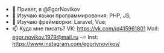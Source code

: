 - 👋 Привет, я @EgorNovikov
- 👀 Изучаю языки программирования: PHP, JS;
- 🗻 Изучаю фреймворки: Laravel, Vue;
- 📫 Куда мне писать? 
 VK: https://vk.com/id415961801
 Mail: egor.novikov.1979@mail.ru
 -🔥 Inst: https://www.instagram.com/egoriynovikov/


<!---
EgorNovikovDm/EgorNovikovDm is a ✨ special ✨ repository because its `README.md` (this file) appears on your GitHub profile.
You can click the Preview link to take a look at your changes.
--->
